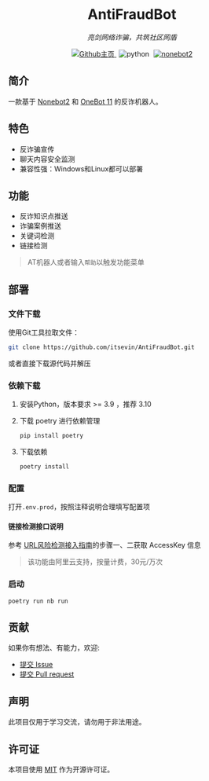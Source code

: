 <div align="center">


# AntiFraudBot

_亮剑网络诈骗，共筑社区网盾_

<p align="center">
    <!-- GitHub主页 -->
    <a style="margin-inline:5px" target="_blank" href="https://github.com/itsevin/AntiFraudBot">
        <img src="https://img.shields.io/badge/GitHub-Home-blue?style=flat&logo=GitHub" title="Github主页">
    </a>
    <!-- py版本 -->
    <img src="https://img.shields.io/badge/Python-3.9+-blue" alt="python">
    <!-- nonebot版本 -->
    <a style="margin-inline:5px" target="_blank" href="https://github.com/nonebot/nonebot2">
        <img src="https://img.shields.io/badge/Nonebot2-Latest-blue" title="nonebot2">
    </a>
</p>


</div>

## 简介

一款基于 [Nonebot2](https://github.com/nonebot/nonebot2) 和 [OneBot 11](https://onebot.dev/) 的反诈机器人。

## 特色

- 反诈骗宣传
- 聊天内容安全监测
- 兼容性强：Windows和Linux都可以部署

## 功能

- 反诈知识点推送
- 诈骗案例推送
- 关键词检测
- 链接检测

> AT机器人或者输入`帮助`以触发功能菜单

## 部署

### 文件下载

使用Git工具拉取文件：

```bash
git clone https://github.com/itsevin/AntiFraudBot.git
```

或者直接下载源代码并解压

### 依赖下载

1. 安装Python，版本要求 >= 3.9 ，推荐 3.10

2. 下载 poetry 进行依赖管理

   ```bash
   pip install poetry
   ```

3. 下载依赖

   ```bash
   poetry install
   ```

### 配置

打开`.env.prod`，按照注释说明合理填写配置项

#### 链接检测接口说明

参考 [URL风险检测接入指南](https://help.aliyun.com/document_detail/2709155.html)的步骤一、二获取 AccessKey 信息

> 该功能由阿里云支持，按量计费，30元/万次

### 启动

```bash
poetry run nb run
```

## 贡献

如果你有想法、有能力，欢迎:

- [提交 Issue](https://github.com/itsevin/AntiFraudBot/issues)
- [提交 Pull request](https://github.com/itsevin/AntiFraudBot/pulls)

## 声明

此项目仅用于学习交流，请勿用于非法用途。

## 许可证

本项目使用 [MIT](https://github.com/itsevin/AntiFraudBot/blob/main/LICENSE) 作为开源许可证。